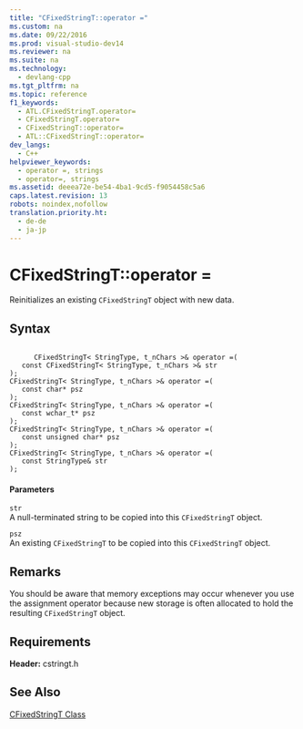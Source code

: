 ```yaml
---
title: "CFixedStringT::operator ="
ms.custom: na
ms.date: 09/22/2016
ms.prod: visual-studio-dev14
ms.reviewer: na
ms.suite: na
ms.technology: 
  - devlang-cpp
ms.tgt_pltfrm: na
ms.topic: reference
f1_keywords: 
  - ATL.CFixedStringT.operator=
  - CFixedStringT.operator=
  - CFixedStringT::operator=
  - ATL::CFixedStringT::operator=
dev_langs: 
  - C++
helpviewer_keywords: 
  - operator =, strings
  - operator=, strings
ms.assetid: deeea72e-be54-4ba1-9cd5-f9054458c5a6
caps.latest.revision: 13
robots: noindex,nofollow
translation.priority.ht: 
  - de-de
  - ja-jp
---
```

# CFixedStringT::operator =
Reinitializes an existing `CFixedStringT` object with new data.  
  
## Syntax  
  
```  
  
      CFixedStringT< StringType, t_nChars >& operator =(  
   const CFixedStringT< StringType, t_nChars >& str  
);  
CFixedStringT< StringType, t_nChars >& operator =(  
   const char* psz  
);  
CFixedStringT< StringType, t_nChars >& operator =(  
   const wchar_t* psz  
);  
CFixedStringT< StringType, t_nChars >& operator =(  
   const unsigned char* psz  
);  
CFixedStringT< StringType, t_nChars >& operator =(  
   const StringType& str  
);  
```  
  
#### Parameters  
 `str`  
 A null-terminated string to be copied into this `CFixedStringT` object.  
  
 `psz`  
 An existing `CFixedStringT` to be copied into this `CFixedStringT` object.  
  
## Remarks  
 You should be aware that memory exceptions may occur whenever you use the assignment operator because new storage is often allocated to hold the resulting `CFixedStringT` object.  
  
## Requirements  
 **Header:** cstringt.h  
  
## See Also  
 [CFixedStringT Class](../vs140/cfixedstringt-class.md)